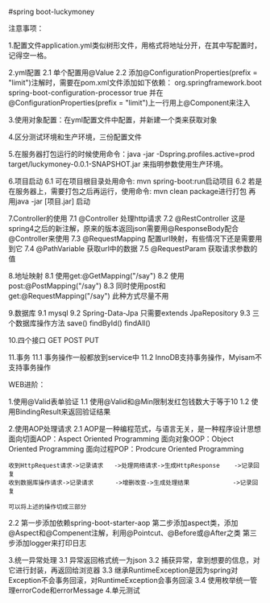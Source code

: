 #spring boot-luckymoney

注意事项：

1.配置文件application.yml类似树形文件，用格式将地址分开，在其中写配置时，记得空一格。

2.yml配置
  2.1 单个配置用@Value
  2.2 添加@ConfigurationProperties(prefix = "limit")注解时，需要在pom.xml文件添加如下依赖：
        <dependency>
            <groupId>org.springframework.boot</groupId>
            <artifactId>spring-boot-configuration-processor</artifactId>
            <optional>true</optional>
        </dependency>
      并在@ConfigurationProperties(prefix = "limit")上一行用上@Component来注入

3.使用对象配置：在yml配置文件中配置，并新建一个类来获取对象

4.区分测试环境和生产环境，三份配置文件

5.在服务器打包运行的时候使用命令：java -jar -Dspring.profiles.active=prod target/luckymoney-0.0.1-SNAPSHOT.jar 来指明参数使用生产环境。

6.项目启动
  6.1 可在项目根目录处用命令: mvn spring-boot:run启动项目
  6.2 若是在服务器上，需要打包之后再运行，使用命令: mvn clean package进行打包
    再用java -jar [项目.jar] 启动
    
7.Controller的使用
  7.1 @Controller 处理http请求
  7.2 @RestController 这是spring4之后的新注解，原来的版本返回json需要用@ResponseBody配合@Controller来使用
  7.3 @RequestMapping 配置url映射，有些情况下还是需要用到它
  7.4 @PathVariable 获取url中的数据
  7.5 @RequestParam 获取请求参数的值
  
8.地址映射
  8.1 使用get:@GetMapping("/say")
  8.2 使用post:@PostMapping("/say")
  8.3 同时使用post和get:@RequestMapping("/say") 此种方式尽量不用

9.数据库
  9.1 mysql
  9.2 Spring-Data-Jpa 只需要extends JpaRepository
  9.3 三个数据库操作方法 save() findById() findAll()
  
10.四个接口 GET POST PUT

11.事务
  11.1 事务操作一般都放到service中
  11.2 InnoDB支持事务操作，Myisam不支持事务操作
  

WEB进阶：

1.使用@Valid表单验证
  1.1 使用@Valid和@Min限制发红包钱数大于等于10
  1.2 使用BindingResult来返回验证结果
  
2.使用AOP处理请求
  2.1 AOP是一种编程范式，与语言无关，是一种程序设计思想 
    面向切面AOP：Aspect Oriented Programming 
    面向对象OOP：Object Oriented Programming
    面向过程POP：Prodcure Oriented Programming
    
    收到HttpRequest请求->记录请求   ->处理网络请求->生成HttpResponse    ->记录回复
    收到数据库操作请求->记录请求      ->增删改查->生成处理结果            ->记录回复
    
    可以将上述的操作切成三部分
  2.2 第一步添加依赖spring-boot-starter-aop
      第二步添加aspect类，添加@Aspect和@Compenent注解，利用@Pointcut、@Before或@After之类
      第三步添加logger来打印日志
  
3.统一异常处理
  3.1 异常返回格式统一为json
  3.2 捕获异常，拿到想要的信息，对它进行封装，再返回给浏览器
  3.3 继承RuntimeException是因为spring对Exception不会事务回滚，对RuntimeException会事务回滚 
  3.4 使用枚举统一管理errorCode和errorMessage
4.单元测试